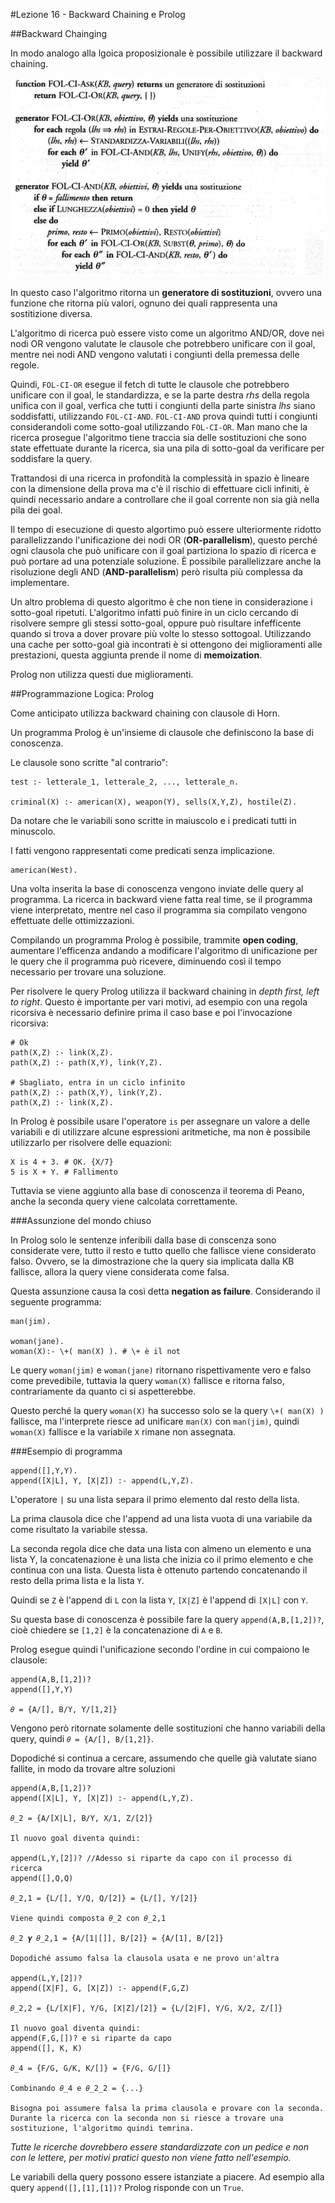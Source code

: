 #Lezione 16 - Backward Chaining e Prolog

##Backward Chainging

In modo analogo alla lgoica proposizionale è possibile utilizzare il backward chaining.

![a](./immagini/l16-backward.png)

In questo caso l'algoritmo ritorna un **generatore di sostituzioni**, ovvero una funzione che ritorna più valori, ognuno dei quali rappresenta una sostitizione diversa.

L'algoritmo di ricerca può essere visto come un algoritmo AND/OR, dove nei nodi OR vengono valutate le clausole che potrebbero unificare con il goal, mentre nei nodi AND vengono valutati i congiunti della premessa delle regole.

Quindi, `FOL-CI-OR` esegue il fetch di tutte le clausole che potrebbero unificare con il goal, le standardizza, e se la parte destra *rhs* della regola unifica con il goal, verfica che tutti i congiunti della parte sinistra *lhs* siano soddisfatti, utilizzando `FOL-CI-AND`.
`FOL-CI-AND` prova quindi tutti i congiunti considerandoli come sotto-goal utilizzando `FOL-CI-OR`. 
Man mano che la ricerca prosegue l'algoritmo tiene traccia sia delle sostituzioni che sono state effettuate durante la ricerca, sia una pila di sotto-goal da verificare per soddisfare la query.

Trattandosi di una ricerca in profondità la complessità in spazio è lineare con la dimensione della prova ma c'è il rischio di effettuare cicli infiniti, è quindi necessario andare a controllare che il goal corrente non sia già nella pila dei goal.

Il tempo di esecuzione di questo algortimo può essere ulteriormente ridotto parallelizzando l'unificazione dei nodi OR (**OR-parallelism**), questo perché ogni clausola che può unificare con il goal partiziona lo spazio di ricerca e può portare ad una potenziale soluzione.
È possibile parallelizzare anche la risoluzione degli AND (**AND-parallelism**) però risulta più complessa da implementare.

Un altro problema di questo algoritmo è che non tiene in considerazione i sotto-goal ripetuti. L'algoritmo infatti può finire in un ciclo cercando di risolvere sempre gli stessi sotto-goal, oppure può risultare infefficente quando si trova a dover provare più volte lo stesso sottogoal.
Utilizzando una cache per sotto-goal già incontrati è si ottengono dei miglioramenti alle prestazioni, questa aggiunta prende il nome di **memoization**.

Prolog non utilizza questi due miglioramenti.

##Programmazione Logica: Prolog

Come anticipato utilizza backward chaining con clausole di Horn.

Un programma Prolog è un'insieme di clausole che definiscono la base di conoscenza.

Le clausole sono scritte "al contrario":

```
test :- letterale_1, letterale_2, ..., letterale_n.

criminal(X) :- american(X), weapon(Y), sells(X,Y,Z), hostile(Z).
```

Da notare che le variabili sono scritte in maiuscolo e i predicati tutti in minuscolo.

I fatti vengono rappresentati come predicati senza implicazione.

```
american(West).
```

Una volta inserita la base di conoscenza vengono inviate delle query al programma. La ricerca in backward viene fatta real time, se il programma viene interpretato, mentre nel caso il programma sia compilato vengono effettuate delle ottimizzazioni.

Compilando un programma Prolog è possibile, trammite **open coding**, aumentare l'efficenza andando a modificare l'algoritmo di unificazione per le query che il programma può ricevere, diminuendo così il tempo necessario per trovare una soluzione.

Per risolvere le query Prolog utilizza il backward chaining in *depth first, left to right*. Questo è importante per vari motivi, ad esempio con una regola ricorsiva è necessario definire prima il caso base e poi l'invocazione ricorsiva:

```
# Ok
path(X,Z) :- link(X,Z).
path(X,Z) :- path(X,Y), link(Y,Z).

# Sbagliato, entra in un ciclo infinito
path(X,Z) :- path(X,Y), link(Y,Z).
path(X,Z) :- link(X,Z).
```

In Prolog è possibile usare l'operatore `is` per assegnare un valore a delle variabili e di utilizzare alcune espressioni aritmetiche, ma non è possibile utilizzarlo per risolvere delle equazioni:

```
X is 4 + 3. # OK. {X/7}
5 is X + Y. # Fallimento
```

Tuttavia se viene aggiunto alla base di conoscenza il teorema di Peano, anche la seconda query viene calcolata correttamente.

###Assunzione del mondo chiuso

In Prolog solo le sentenze inferibili dalla base di conscenza sono considerate vere, tutto il resto e tutto quello che fallisce viene considerato falso. 
Ovvero, se la dimostrazione che la query sia implicata dalla KB fallisce, allora la query viene considerata come falsa. 

Questa assunzione causa la così detta **negation as failure**. Considerando il seguente programma:

```
man(jim).

woman(jane).
woman(X):- \+( man(X) ). # \+ è il not
```

Le query `woman(jim)` e `woman(jane)` ritornano rispettivamente vero e falso come prevedibile, tuttavia la query `woman(X)` fallisce e ritorna falso, contrariamente da quanto ci si aspetterebbe.

Questo perché la query `woman(X)` ha successo solo se la query `\+( man(X) )` fallisce, ma l'interprete riesce ad unificare `man(X)` con `man(jim)`, quindi `woman(X)` fallisce e la variabile `X` rimane non assegnata.



###Esempio di programma

```
append([],Y,Y).
append([X|L], Y, [X|Z]) :- append(L,Y,Z).
```
L'operatore `|` su una lista separa il primo elemento dal resto della lista.

La prima clausola dice che l'append ad una lista vuota di una variabile da come risultato la variabile stessa.

La seconda regola dice che data una lista con almeno un elemento e una lista Y, la concatenazione è una lista che inizia co il primo elemento e che continua con una lista. Questa lista è ottenuto partendo concatenando il resto della prima lista e la lista `Y`. 

Quindi se `Z` è l'append di `L` con la lista `Y`, `[X|Z]` è l'append di `[X|L]` con `Y`.

Su questa base di conoscenza è possibile fare la query `append(A,B,[1,2])?`, cioè chiedere se `[1,2]` è la concatenazione di `A` e `B`.

Prolog esegue quindi l'unificazione secondo l'ordine in cui compaiono le clausole:

```
append(A,B,[1,2])?
append([],Y,Y)

𝜃 = {A/[], B/Y, Y/[1,2]}
```

Vengono però ritornate solamente delle sostituzioni che hanno variabili della query, quindi `𝜃 = {A/[], B/[1,2]}`.

Dopodiché si continua a cercare, assumendo che quelle già valutate siano fallite, in modo da trovare altre soluzioni

```
append(A,B,[1,2])?
append([X|L], Y, [X|Z]) :- append(L,Y,Z).

𝜃_2 = {A/[X|L], B/Y, X/1, Z/[2]}

Il nuovo goal diventa quindi:

append(L,Y,[2])? //Adesso si riparte da capo con il processo di ricerca
append([],Q,Q) 

𝜃_2,1 = {L/[], Y/Q, Q/[2]} = {L/[], Y/[2]}

Viene quindi composta 𝜃_2 con 𝜃_2,1

𝜃_2 𝜸 𝜃_2,1 = {A/[1|[]], B/[2]} = {A/[1], B/[2]}

Dopodiché assumo falsa la clausola usata e ne provo un'altra

append(L,Y,[2])?
append([X|F], G, [X|Z]) :- append(F,G,Z)

𝜃_2,2 = {L/[X|F], Y/G, [X|Z]/[2]} = {L/[2|F], Y/G, X/2, Z/[]}

Il nuovo goal diventa quindi: 
append(F,G,[])? e si riparte da capo
append([], K, K)

𝜃_4 = {F/G, G/K, K/[]} = {F/G, G/[]}

Combinando 𝜃_4 e 𝜃_2_2 = {...}

Bisogna poi assumere falsa la prima clausola e provare con la seconda.
Durante la ricerca con la seconda non si riesce a trovare una sostituzione, l'algoritmo quindi temrina.
```

*Tutte le ricerche dovrebbero essere standardizzate con un pedice e non con le lettere, per motivi pratici questo non viene fatto nell'esempio.*

Le variabili della query possono essere istanziate a piacere. Ad esempio alla query `append([],[1],[1])?` Prolog risponde con un `True`.